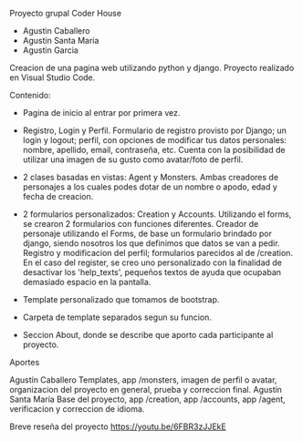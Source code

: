 Proyecto grupal Coder House
- Agustin Caballero
- Agustin Santa Maria
- Agustin Garcia 

Creacion de una pagina web utilizando python y django.
Proyecto realizado en Visual Studio Code.

Contenido:
- Pagina de inicio al entrar por primera vez.

- Registro, Login y Perfil.
Formulario de registro provisto por Django; un login y logout; perfil, con opciones de modificar tus datos personales: nombre, apellido, email, contraseña, etc. Cuenta con la posibilidad de utilizar una imagen de su gusto como avatar/foto de perfil.

- 2 clases basadas en vistas: Agent y Monsters.
Ambas creadores de personajes a los cuales podes dotar de un nombre o apodo, edad y fecha de creacion.

- 2 formularios personalizados: Creation y Accounts.
Utilizando el forms, se crearon 2 formularios con funciones diferentes.
Creador de personaje utilizando el Forms, de base un formulario brindado por django, siendo nosotros los que definimos que datos se van a pedir.
Registro y modificacion del perfil; formularios parecidos al de /creation. En el caso del register, se creo uno personalizado con la finalidad de desactivar los 'help_texts', pequeños textos de ayuda que ocupaban demasiado espacio en la pantalla.

- Template personalizado que tomamos de bootstrap.

- Carpeta de template separados segun su funcion.

- Seccion About, donde se describe que aporto cada participante al proyecto.

Aportes

Agustín Caballero
Templates, app /monsters, imagen de perfil o avatar, organizacion del proyecto en general, prueba y correccion final.
Agustín Santa María
Base del proyecto, app /creation, app /accounts, app /agent, verificacion y correccion de idioma.

Breve reseña del proyecto https://youtu.be/6FBR3zJJEkE
